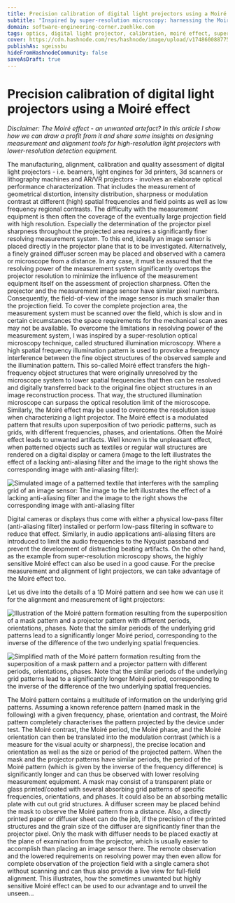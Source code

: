 ```yaml
---
title: Precision calibration of digital light projectors using a Moiré effect
subtitle: "Inspired by super-resolution microscopy: harnessing the Moiré effect for precision alignment and calibration of digital light projectors"
domain: software-engineering-corner.zuehlke.com
tags: optics, digital light projector, calibration, moiré effect, super-resolution
cover: https://cdn.hashnode.com/res/hashnode/image/upload/v1748600887759/zcK0cM5dG.jpg?auto=format
publishAs: sgeissbu
hideFromHashnodeCommunity: false
saveAsDraft: true
---
```


# Precision calibration of digital light projectors using a Moiré effect

_Disclaimer: The Moiré effect - an unwanted artefact? In this article I show how we can draw a profit from it and share some insights on designing measurement and alignment tools for high-resolution light projectors with lower-resolution detection equipment._

The manufacturing, alignment, calibration and quality assessment of digital light projectors - i.e. beamers, light engines for 3d printers, 3d scanners or lithography machines and AR/VR projectors - involves an elaborate optical performance characterization. 
That includes the measurement of geometrical distortion, intensity distribution, sharpness or modulation contrast at different (high) spatial frequencies and field points as well as low frequency regional contrasts. 
The difficulty with the measurement equipment is then often the coverage of the eventually large projection field with high resolution. 
Especially the determination of the projector pixel sharpness throughout the projected area requires a significantly finer resolving measurement system. 
To this end, ideally an image sensor is placed directly in the projector plane that is to be investigated. 
Alternatively, a finely grained diffuser screen may be placed and observed with a camera or microscope from a distance. 
In any case, it must be assured that the resolving power of the measurement system significantly overtops the projector resolution to minimize the influence of the measurement equipment itself on the assessment of projection sharpness. 
Often the projector and the measurement image sensor have similar pixel numbers. 
Consequently, the field-of-view of the image sensor is much smaller than the projection field. 
To cover the complete projection area, the measurement system must be scanned over the field, which is slow and in certain circumstances the space requirements for the mechanical scan axes may not be available.
To overcome the limitations in resolving power of the measurement system, I was inspired by a super-resolution optical microscopy technique, called structured illumination microscopy. 
Where a high spatial frequency illumination pattern is used to provoke a frequency interference between the fine object structures of the observed sample and the illumination pattern. 
This so-called Moiré effect transfers the high-frequency object structures that were originally unresolved by the microscope system to lower spatial frequencies that then can be resolved and digitally transferred back to the original fine object structures in an image reconstruction process. 
That way, the structured illumination microscope can surpass the optical resolution limit of the microscope. 
Similarly, the Moiré effect may be used to overcome the resolution issue when characterizing a light projector.
The Moiré effect is a modulated pattern that results upon superposition of two periodic patterns, such as grids, with different frequencies, phases, and orientations. 
Often the Moiré effect leads to unwanted artifacts. 
Well known is the unpleasant effect, when patterned objects such as textiles or regular wall structures are rendered on a digital display or camera (image to the left illustrates the effect of a lacking anti-aliasing filter and the image to the right shows the corresponding image with anti-aliasing filter):

![Simulated image of a patterned textile that interferes with the sampling grid of an image sensor: The image to the left illustrates the effect of a lacking anti-aliasing filter and the image to the right shows the corresponding image with anti-aliasing filter](https://cdn.hashnode.com/res/hashnode/image/upload/v1748590410347/A_ayVSasV.png?auto=format)

Digital cameras or displays thus come with either a physical low-pass filter (anti-aliasing filter) installed or perform low-pass filtering in software to reduce that effect. 
Similarly, in audio applications anti-aliasing filters are introduced to limit the audio frequencies to the Nyquist passband and prevent the development of distracting beating artifacts. 
On the other hand, as the example from super-resolution microscopy shows, the highly sensitive Moiré effect can also be used in a good cause. 
For the precise measurement and alignment of light projectors, we can take advantage of the Moiré effect too. 

Let us dive into the details of a 1D Moiré pattern and see how we can use it for the alignment and measurement of light projectors:

![Illustration of the Moiré pattern formation resulting from the superposition of a mask pattern and a projector pattern with different periods, orientations, phases. Note that the similar periods of the underlying grid patterns lead to a significantly longer Moiré period, corresponding to the inverse of the difference of the two underlying spatial frequencies.](https://cdn.hashnode.com/res/hashnode/image/upload/v1748594805873/GAQr35Jun.png?auto=format)

![Simplified math of the Moiré pattern formation resulting from the superposition of a mask pattern and a projector pattern with different periods, orientations, phases. Note that the similar periods of the underlying grid patterns lead to a significantly longer Moiré period, corresponding to the inverse of the difference of the two underlying spatial frequencies.](https://cdn.hashnode.com/res/hashnode/image/upload/v1748594823450/YCtbea4ht.PNG?auto=format)

The Moiré pattern contains a multitude of information on the underlying grid patterns. 
Assuming a known reference pattern (named mask in the following) with a given frequency, phase, orientation and contrast, the Moiré pattern completely characterises the pattern projected by the device under test. 
The Moiré contrast, the Moiré period, the Moiré phase, and the Moiré orientation can then be translated into the modulation contrast (which is a measure for the visual acuity or sharpness), the precise location and orientation as well as the size or period of the projected pattern. 
When the mask and the projector patterns have similar periods, the period of the Moiré pattern (which is given by the inverse of the frequency difference) is significantly longer and can thus be observed with lower resolving measurement equipment. 
A mask may consist of a transparent plate or glass printed/coated with several absorbing grid patterns of specific frequencies, orientations, and phases. 
It could also be an absorbing metallic plate with cut out grid structures. 
A diffuser screen may be placed behind the mask to observe the Moiré pattern from a distance. 
Also, a directly printed paper or diffuser sheet can do the job, if the precision of the printed structures and the grain size of the diffuser are significantly finer than the projector pixel. 
Only the mask with diffuser needs to be placed exactly at the plane of examination from the projector, which is usually easier to accomplish than placing an image sensor there. 
The remote observation and the lowered requirements on resolving power may then even allow for complete observation of the projection field with a single camera shot without scanning and can thus also provide a live view for full-field alignment. 
This illustrates, how the sometimes unwanted but highly sensitive Moiré effect can be used to our advantage and to unveil the unseen…
